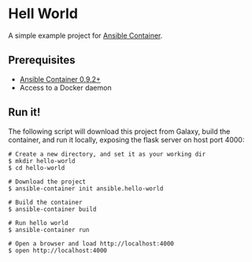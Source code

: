 # Hell World

A simple example project for [Ansible Container](https://github.com/ansible/ansible-container).

## Prerequisites

- [Ansible Container 0.9.2+](http://docs.ansible.com/ansible-container/installation.html)
- Access to a Docker daemon

## Run it!

The following script will download this project from Galaxy, build the container, and run it locally, exposing the flask server on host port 4000:

```
# Create a new directory, and set it as your working dir
$ mkdir hello-world
$ cd hello-world 

# Download the project
$ ansible-container init ansible.hello-world

# Build the container
$ ansible-container build 

# Run hello world
$ ansible-container run

# Open a browser and load http://localhost:4000
$ open http://localhost:4000
```


